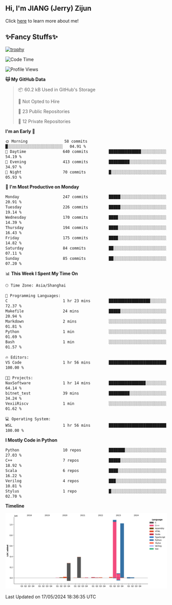 ## Hi, I'm JIANG (Jerry) Zijun

Click [here](https://jzjerry.github.io/about/) to learn more about me!

## ✨Fancy Stuffs✨
[![trophy](https://github-profile-trophy.vercel.app/?username=jzjerry&theme=onedark)](https://github.com/ryo-ma/github-profile-trophy)
<!--START_SECTION:waka-->
![Code Time](http://img.shields.io/badge/Code%20Time-466%20hrs%208%20mins-blue)

![Profile Views](http://img.shields.io/badge/Profile%20Views-0-blue)

**🐱 My GitHub Data** 

> 📦 60.2 kB Used in GitHub's Storage 
 > 
> 🚫 Not Opted to Hire
 > 
> 📜 23 Public Repositories 
 > 
> 🔑 12 Private Repositories 
 > 
**I'm an Early 🐤** 

```text
🌞 Morning                58 commits          █░░░░░░░░░░░░░░░░░░░░░░░░   04.91 % 
🌆 Daytime                640 commits         ██████████████░░░░░░░░░░░   54.19 % 
🌃 Evening                413 commits         █████████░░░░░░░░░░░░░░░░   34.97 % 
🌙 Night                  70 commits          █░░░░░░░░░░░░░░░░░░░░░░░░   05.93 % 
```
📅 **I'm Most Productive on Monday** 

```text
Monday                   247 commits         █████░░░░░░░░░░░░░░░░░░░░   20.91 % 
Tuesday                  226 commits         █████░░░░░░░░░░░░░░░░░░░░   19.14 % 
Wednesday                170 commits         ████░░░░░░░░░░░░░░░░░░░░░   14.39 % 
Thursday                 194 commits         ████░░░░░░░░░░░░░░░░░░░░░   16.43 % 
Friday                   175 commits         ████░░░░░░░░░░░░░░░░░░░░░   14.82 % 
Saturday                 84 commits          ██░░░░░░░░░░░░░░░░░░░░░░░   07.11 % 
Sunday                   85 commits          ██░░░░░░░░░░░░░░░░░░░░░░░   07.20 % 
```


📊 **This Week I Spent My Time On** 

```text
🕑︎ Time Zone: Asia/Shanghai

💬 Programming Languages: 
C                        1 hr 23 mins        ██████████████████░░░░░░░   72.37 % 
Makefile                 24 mins             █████░░░░░░░░░░░░░░░░░░░░   20.94 % 
Markdown                 2 mins              ░░░░░░░░░░░░░░░░░░░░░░░░░   01.81 % 
Python                   1 min               ░░░░░░░░░░░░░░░░░░░░░░░░░   01.69 % 
Bash                     1 min               ░░░░░░░░░░░░░░░░░░░░░░░░░   01.57 % 

🔥 Editors: 
VS Code                  1 hr 56 mins        █████████████████████████   100.00 % 

🐱‍💻 Projects: 
NaxSoftware              1 hr 14 mins        ████████████████░░░░░░░░░   64.14 % 
bitnet_test              39 mins             █████████░░░░░░░░░░░░░░░░   34.24 % 
VexiiRiscv               1 min               ░░░░░░░░░░░░░░░░░░░░░░░░░   01.62 % 

💻 Operating System: 
WSL                      1 hr 56 mins        █████████████████████████   100.00 % 
```

**I Mostly Code in Python** 

```text
Python                   10 repos            ███████░░░░░░░░░░░░░░░░░░   27.03 % 
C++                      7 repos             █████░░░░░░░░░░░░░░░░░░░░   18.92 % 
Scala                    6 repos             ████░░░░░░░░░░░░░░░░░░░░░   16.22 % 
Verilog                  4 repos             ███░░░░░░░░░░░░░░░░░░░░░░   10.81 % 
Stylus                   1 repo              █░░░░░░░░░░░░░░░░░░░░░░░░   02.70 % 
```



**Timeline**

![Lines of Code chart](https://raw.githubusercontent.com/Jzjerry/Jzjerry/main/assets/bar_graph.png)


 Last Updated on 17/05/2024 18:36:35 UTC
<!--END_SECTION:waka-->
